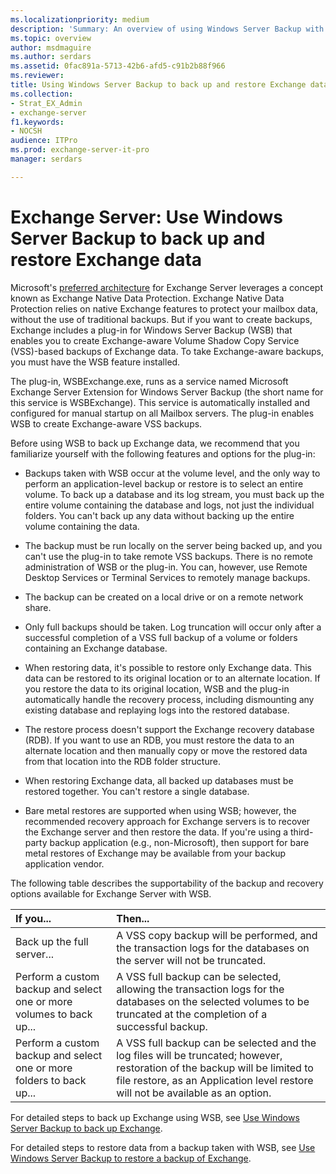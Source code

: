 ```yaml
---
ms.localizationpriority: medium
description: 'Summary: An overview of using Windows Server Backup with Exchange Server 2016 or Exchange Server 2019.'
ms.topic: overview
author: msdmaguire
ms.author: serdars
ms.assetid: 0fac891a-5713-42b6-afd5-c91b2b88f966
ms.reviewer: 
title: Using Windows Server Backup to back up and restore Exchange data
ms.collection:
- Strat_EX_Admin
- exchange-server
f1.keywords:
- NOCSH
audience: ITPro
ms.prod: exchange-server-it-pro
manager: serdars

---
```


# Exchange Server: Use Windows Server Backup to back up and restore Exchange data

Microsoft's [preferred architecture](https://techcommunity.microsoft.com/t5/Exchange-Team-Blog/The-Preferred-Architecture/ba-p/586755) for Exchange Server leverages a concept known as Exchange Native Data Protection. Exchange Native Data Protection relies on native Exchange features to protect your mailbox data, without the use of traditional backups. But if you want to create backups, Exchange includes a plug-in for Windows Server Backup (WSB) that enables you to create Exchange-aware Volume Shadow Copy Service (VSS)-based backups of Exchange data. To take Exchange-aware backups, you must have the WSB feature installed.

The plug-in, WSBExchange.exe, runs as a service named Microsoft Exchange Server Extension for Windows Server Backup (the short name for this service is WSBExchange). This service is automatically installed and configured for manual startup on all Mailbox servers. The plug-in enables WSB to create Exchange-aware VSS backups.

Before using WSB to back up Exchange data, we recommend that you familiarize yourself with the following features and options for the plug-in:

- Backups taken with WSB occur at the volume level, and the only way to perform an application-level backup or restore is to select an entire volume. To back up a database and its log stream, you must back up the entire volume containing the database and logs, not just the individual folders. You can't back up any data without backing up the entire volume containing the data.

- The backup must be run locally on the server being backed up, and you can't use the plug-in to take remote VSS backups. There is no remote administration of WSB or the plug-in. You can, however, use Remote Desktop Services or Terminal Services to remotely manage backups.

- The backup can be created on a local drive or on a remote network share.

- Only full backups should be taken. Log truncation will occur only after a successful completion of a VSS full backup of a volume or folders containing an Exchange database.

- When restoring data, it's possible to restore only Exchange data. This data can be restored to its original location or to an alternate location. If you restore the data to its original location, WSB and the plug-in automatically handle the recovery process, including dismounting any existing database and replaying logs into the restored database.

- The restore process doesn't support the Exchange recovery database (RDB). If you want to use an RDB, you must restore the data to an alternate location and then manually copy or move the restored data from that location into the RDB folder structure.

- When restoring Exchange data, all backed up databases must be restored together. You can't restore a single database.

- Bare metal restores are supported when using WSB; however, the recommended recovery approach for Exchange servers is to recover the Exchange server and then restore the data. If you're using a third-party backup application (e.g., non-Microsoft), then support for bare metal restores of Exchange may be available from your backup application vendor.

The following table describes the supportability of the backup and recovery options available for Exchange Server with WSB.

|**If you...**|**Then...**|
|:-----|:-----|
|Back up the full server...|A VSS copy backup will be performed, and the transaction logs for the databases on the server will not be truncated.|
|Perform a custom backup and select one or more volumes to back up...|A VSS full backup can be selected, allowing the transaction logs for the databases on the selected volumes to be truncated at the completion of a successful backup.|
|Perform a custom backup and select one or more folders to back up...|A VSS full backup can be selected and the log files will be truncated; however, restoration of the backup will be limited to file restore, as an Application level restore will not be available as an option.|

For detailed steps to back up Exchange using WSB, see [Use Windows Server Backup to back up Exchange](backup-with-windows-server-backup.md).

For detailed steps to restore data from a backup taken with WSB, see [Use Windows Server Backup to restore a backup of Exchange](restore-with-windows-server-backup.md).
